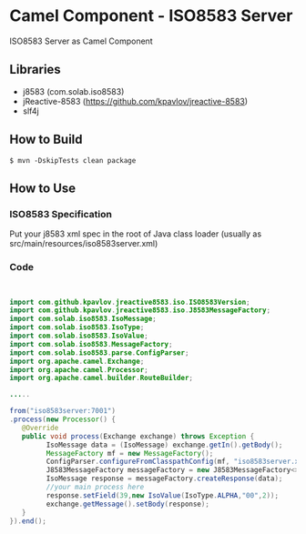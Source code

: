 # Camel Component - ISO8583 Server

ISO8583 Server as Camel Component

## Libraries
- j8583 (com.solab.iso8583)
- jReactive-8583 (https://github.com/kpavlov/jreactive-8583)
- slf4j

## How to Build

```$ mvn -DskipTests clean package```


## How to Use

### ISO8583 Specification

Put your j8583 xml spec in the root of Java class loader (usually as src/main/resources/iso8583server.xml)

### Code

```java


import com.github.kpavlov.jreactive8583.iso.ISO8583Version;
import com.github.kpavlov.jreactive8583.iso.J8583MessageFactory;
import com.solab.iso8583.IsoMessage;
import com.solab.iso8583.IsoType;
import com.solab.iso8583.IsoValue;
import com.solab.iso8583.MessageFactory;
import com.solab.iso8583.parse.ConfigParser;
import org.apache.camel.Exchange;
import org.apache.camel.Processor;
import org.apache.camel.builder.RouteBuilder;

.....

from("iso8583server:7001")
.process(new Processor() {
   @Override
   public void process(Exchange exchange) throws Exception {
         IsoMessage data = (IsoMessage) exchange.getIn().getBody();
         MessageFactory mf = new MessageFactory();
         ConfigParser.configureFromClasspathConfig(mf, "iso8583server.xml");
         J8583MessageFactory messageFactory = new J8583MessageFactory<>(mf, ISO8583Version.V1987);// [1]
         IsoMessage response = messageFactory.createResponse(data);
         //your main process here
         response.setField(39,new IsoValue(IsoType.ALPHA,"00",2));
         exchange.getMessage().setBody(response);
   }
}).end();
```
